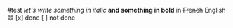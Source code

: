 #test
*let's write something in italic*
**and something in bold**
in ~~French~~ English :smile:
[x] done
[ ] not done